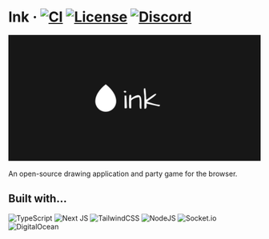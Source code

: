 # Ink &middot; [![CI][build-badge]][build] [![License][license-badge]][license] [![Discord][discord-badge]][discord]



[![banner](banner.png)](https://draw.ink)



An open-source drawing application and party game for the browser.

## Built with...
![TypeScript][ts-badge]
![Next JS][next-badge]
![TailwindCSS][tailwind-badge]
![NodeJS][node-badge]
![Socket.io][socket-badge]
![DigitalOcean][ocean-badge]


[ts-badge]: https://img.shields.io/badge/typescript-%23007ACC.svg?style=for-the-badge&logo=typescript&logoColor=white
[next-badge]: https://img.shields.io/badge/Next-black?style=for-the-badge&logo=next.js&logoColor=white
[tailwind-badge]: https://img.shields.io/badge/tailwindcss-%2338B2AC.svg?style=for-the-badge&logo=tailwind-css&logoColor=white
[node-badge]: https://img.shields.io/badge/node.js-6DA55F?style=for-the-badge&logo=node.js&logoColor=white
[socket-badge]: https://img.shields.io/badge/Socket.io-black?style=for-the-badge&logo=socket.io&badgeColor=010101
[ocean-badge]: https://img.shields.io/badge/DigitalOcean-%230167ff.svg?style=for-the-badge&logo=digitalOcean&logoColor=white
[build]: https://github.com/ink-draw/ink/actions/workflows/ci.yml
[build-badge]: https://img.shields.io/github/workflow/status/draw-dot-ink/ink/ci?logo=github
[license-badge]: 
  https://img.shields.io/badge/License-MIT-yellow.svg
[license]: https://opensource.org/licenses/MIT
[discord-badge]: https://img.shields.io/discord/925112411835469825.svg?color=7389D8&labelColor=6A7EC2&logo=discord&logoColor=ffffff
[discord]: https://discord.gg/6Vj8eBUJnH

